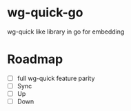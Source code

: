 # wg-quick-go
wg-quick like library in go for embedding

# Roadmap

* [ ] full wg-quick feature parity
* [ ] Sync
* [ ] Up
* [ ] Down

